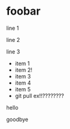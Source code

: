 # foobar

line 1

line 2

line 3

- item 1
- item 2!
- item 3
- item 4
- item 5
- git pull ex!!????????


hello

goodbye